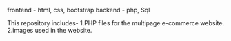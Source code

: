 frontend - html, css, bootstrap
backend - php, Sql

This repository includes-
1.PHP files for the multipage e-commerce website.
2.images used in the website.
